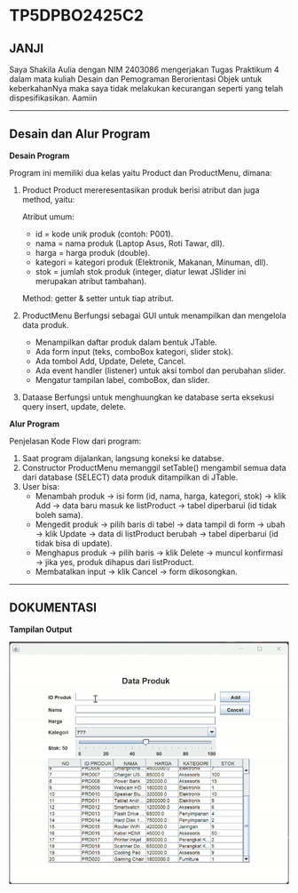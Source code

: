 # TP5DPBO2425C2 
## JANJI
Saya Shakila Aulia dengan NIM 2403086 mengerjakan Tugas Praktikum 4 dalam mata kuliah Desain dan Pemograman Berorientasi Objek untuk keberkahanNya maka saya tidak melakukan kecurangan seperti yang telah dispesifikasikan. Aamiin

---
## Desain dan Alur Program
**Desain Program**

Program ini memiliki dua kelas yaitu Product dan ProductMenu, dimana:
1. Product
   Product mereresentasikan produk berisi atribut dan juga method, yaitu:
   
   Atribut umum:
   - id = kode unik produk (contoh: P001).
   - nama = nama produk (Laptop Asus, Roti Tawar, dll).
   - harga = harga produk (double).
   - kategori = kategori produk (Elektronik, Makanan, Minuman, dll).
   - stok = jumlah stok produk (integer, diatur lewat JSlider ini merupakan atribut tambahan).
   
   Method: getter & setter untuk tiap atribut.
   
3. ProductMenu
   Berfungsi sebagai GUI untuk menampilkan dan mengelola data produk.
   - Menampilkan daftar produk dalam bentuk JTable.
   - Ada form input (teks, comboBox kategori, slider stok).
   - Ada tombol Add, Update, Delete, Cancel.
   - Ada event handler (listener) untuk aksi tombol dan perubahan slider.
   - Mengatur tampilan label, comboBox, dan slider.

4. Dataase
   Berfungsi untuk menghuungkan ke database serta eksekusi query insert, update, delete.

**Alur Program**

Penjelasan Kode Flow dari program:
1. Saat program dijalankan, langsung koneksi ke databse.
2. Constructor ProductMenu memanggil setTable() mengambil semua data dari database (SELECT) data produk ditampilkan di JTable.
3. User bisa:
   - Menambah produk → isi form (id, nama, harga, kategori, stok) → klik Add → data baru masuk ke listProduct → tabel diperbarui (id tidak boleh sama).
   - Mengedit produk → pilih baris di tabel → data tampil di form → ubah → klik Update → data di listProduct berubah → tabel diperbarui (id tidak bisa di update).
   - Menghapus produk → pilih baris → klik Delete → muncul konfirmasi → jika yes, produk dihapus dari listProduct.
   - Membatalkan input → klik Cancel → form dikosongkan.
     
---
## DOKUMENTASI
**Tampilan Output**

![Tampilan Output](TP5.gif)

